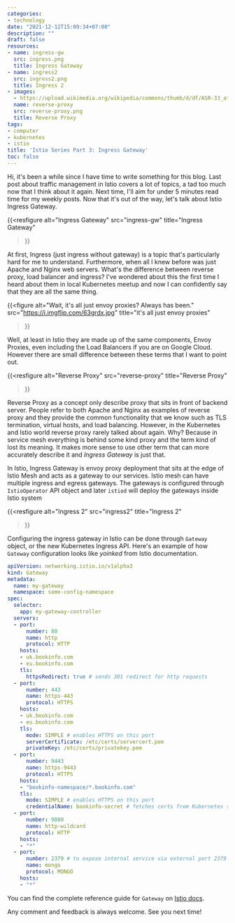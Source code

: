 ```yaml
---
categories:
- technology
date: "2021-12-12T15:09:34+07:00"
description: ""
draft: false
resources:
- name: ingress-gw
  src: ingress.png
  title: Ingress Gateway
- name: ingress2
  src: ingress2.png
  title: Ingress 2
- images:
  - https://upload.wikimedia.org/wikipedia/commons/thumb/d/df/ASR-33_at_CHM.agr.jpg/800px-ASR-33_at_CHM.agr.jpg
  name: reverse-proxy
  src: reverse-proxy.png
  title: Reverse Proxy
tags:
- computer
- kubernetes
- istio
title: 'Istio Series Part 3: Ingress Gateway'
toc: false
---
```


Hi, it's been a while since I have time to write something for this blog. Last
post about traffic management in Istio covers a lot of topics, a tad too much
now that I think about it again. Next time, I'll aim for under 5 minutes read
time for my weekly posts. Now that it's out of the way, let's talk about Istio
Ingress Gateway.

{{<resfigure
  alt="Ingress Gateway"
  src="ingress-gw"
  title="Ingress Gateway"
>}}

<!--more-->

At first, Ingress (just ingress without gateway) is a topic that's particularly
hard for me to understand. Furthermore, when all I knew before was just Apache
and Nginx web servers. What's the difference between reverse proxy, load
balancer and ingress? I've wondered about this the first time I heard about them
in local Kubernetes meetup and now I can confidently say that they are all the
same thing.

{{<figure
  alt="Wait, it's all just envoy proxies? Always has been."
  src="https://i.imgflip.com/63grdx.jpg"
  title="it's all just envoy proxies"
>}}

Well, at least in Istio they are made up of the same components, Envoy Proxies,
even including the Load Balancers if you are on Google Cloud. However there are
small difference between these terms that I want to point out.

{{<resfigure
  alt="Reverse Proxy"
  src="reverse-proxy"
  title="Reverse Proxy"
>}}

Reverse Proxy as a concept only describe proxy that sits in front of backend
server. People refer to both Apache and Nginx as examples of reverse proxy and
they provide the common functionality that we know such as TLS termination,
virtual hosts, and load balancing. However, in the Kubernetes and Istio world
reverse proxy rarely talked about again. Why? Because in service mesh everything
is behind some kind proxy and the term kind of lost its meaning. It makes
more sense to use other term that can more accurately describe it and *Ingress
Gateway* is just that.

In Istio, Ingress Gateway is envoy proxy deployment that sits at the edge of
Istio Mesh and acts as a gateway to our services. Istio mesh can have multiple
ingress and egress gateways. The gateways is configured through `IstioOperator`
API object and later `istiod` will deploy the gateways inside Istio system

{{<resfigure
  alt="Ingress 2"
  src="ingress2"
  title="Ingress 2"
>}}

Configuring the ingress gateway in Istio can be done through `Gateway` object,
or the new Kubernetes Ingress API. Here's an example of how `Gateway`
configuration looks like *yoinked* from Istio documentation.

```yaml
apiVersion: networking.istio.io/v1alpha3
kind: Gateway
metadata:
  name: my-gateway
  namespace: some-config-namespace
spec:
  selector:
    app: my-gateway-controller
  servers:
  - port:
      number: 80
      name: http
      protocol: HTTP
    hosts:
    - uk.bookinfo.com
    - eu.bookinfo.com
    tls:
      httpsRedirect: true # sends 301 redirect for http requests
  - port:
      number: 443
      name: https-443
      protocol: HTTPS
    hosts:
    - uk.bookinfo.com
    - eu.bookinfo.com
    tls:
      mode: SIMPLE # enables HTTPS on this port
      serverCertificate: /etc/certs/servercert.pem
      privateKey: /etc/certs/privatekey.pem
  - port:
      number: 9443
      name: https-9443
      protocol: HTTPS
    hosts:
    - "bookinfo-namespace/*.bookinfo.com"
    tls:
      mode: SIMPLE # enables HTTPS on this port
      credentialName: bookinfo-secret # fetches certs from Kubernetes secret
  - port:
      number: 9080
      name: http-wildcard
      protocol: HTTP
    hosts:
    - "*"
  - port:
      number: 2379 # to expose internal service via external port 2379
      name: mongo
      protocol: MONGO
    hosts:
    - "*"
```

You can find the complete reference guide for `Gateway` on
[Istio docs](https://istio.io/latest/docs/reference/config/networking/gateway/).

Any comment and feedback is always welcome. See you next time!


